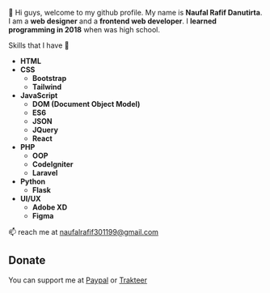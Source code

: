 

👋 Hi guys, welcome to my github profile. My name is **Naufal Rafif Danutirta**. I am a **web designer** and a **frontend web developer**.  I **learned programming in 2018** when was high school.

 Skills that I have 👀

 * **HTML**
 * **CSS**
   * **Bootstrap**
   * **Tailwind**
 * **JavaScript**
   * **DOM (Document Object Model)**
   * **ES6**
   * **JSON**
   * **JQuery**
   * **React**
 * **PHP**
   * **OOP**
   * **CodeIgniter**
   * **Laravel**
 * **Python**
   * **Flask**
 * **UI/UX**
   * **Adobe XD**
   * **Figma**
 
   
 📫 reach me at <a href="mailto:email@example.com">naufalrafif301199@gmail.com</a>
 
  ## Donate
 You can support me at [Paypal](https://paypal.com/naufalrafif11) or [Trakteer](https://trakteer.id/naufalrafif)
